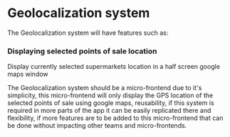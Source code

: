 # Geolocalization system

The Geolocalization system will have features such as:

### Displaying selected points of sale location
Display currently selected supermarkets location in a half screen google maps window

The Geolocalization system should be a micro-frontend due to it's simplicity, this micro-frontend will only display the GPS location of the selected points of sale using google maps, reusability, if this system is required in more parts of the app it can be easily replicated there and flexibility, if more features are to be added to this micro-frontend that can be done without impacting other teams and micro-frontends.
